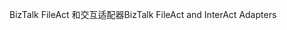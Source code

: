 <span data-ttu-id="1c8f1-101">BizTalk FileAct 和交互适配器</span><span class="sxs-lookup"><span data-stu-id="1c8f1-101">BizTalk FileAct and InterAct Adapters</span></span>